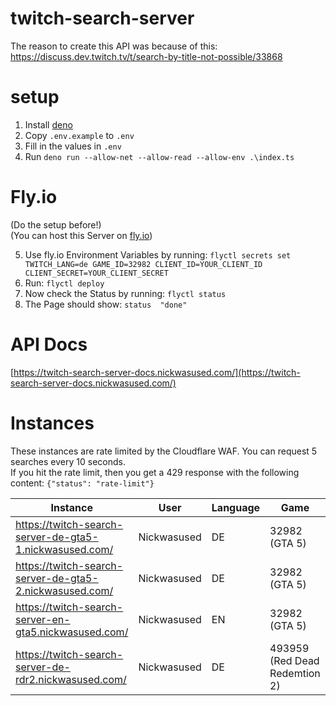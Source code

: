 # twitch-search-server
The reason to create this API was because of this: https://discuss.dev.twitch.tv/t/search-by-title-not-possible/33868  

# setup
1. Install [deno](https://github.com/denoland)
2. Copy ```.env.example``` to ```.env```
3. Fill in the values in ```.env```
4. Run ```deno run --allow-net --allow-read --allow-env .\index.ts```

# Fly.io
(Do the setup before!)  
(You can host this Server on [fly.io](https://fly.io/))  
  
5. Use fly.io Environment Variables by running: ```flyctl secrets set TWITCH_LANG=de GAME_ID=32982 CLIENT_ID=YOUR_CLIENT_ID CLIENT_SECRET=YOUR_CLIENT_SECRET```  
6. Run: ```flyctl deploy```  
7. Now check the Status by running: ```flyctl status```  
8. The Page should show: ```status  "done"```  

# API Docs

[https://twitch-search-server-docs.nickwasused.com/](https://twitch-search-server-docs.nickwasused.com/)

# Instances

These instances are rate limited by the Cloudflare WAF. You can request 5 searches every 10 seconds.  
If you hit the rate limit, then you get a 429 response with the following content: `{"status": "rate-limit"}`

| Instance | User | Language | Game | Uptime
| - | - | - | - | -
| https://twitch-search-server-de-gta5-1.nickwasused.com/ | Nickwasused | DE | 32982 (GTA 5) | ![Uptime](https://img.shields.io/uptimerobot/ratio/m791355715-cb0f5288f833744c7fb2b816?style=for-the-badge)
| https://twitch-search-server-de-gta5-2.nickwasused.com/ | Nickwasused | DE | 32982 (GTA 5) | ![Uptime](https://img.shields.io/uptimerobot/ratio/m793474832-df11c6f5bb602730e53ccc1a?style=for-the-badge)
| https://twitch-search-server-en-gta5.nickwasused.com/ | Nickwasused | EN | 32982 (GTA 5) | ![Uptime](https://img.shields.io/uptimerobot/ratio/m791828321-1d8398a4dece3d0908cd3fff?style=for-the-badge)
| https://twitch-search-server-de-rdr2.nickwasused.com/ | Nickwasused | DE | 493959 (Red Dead Redemtion 2) | ![Uptime](https://img.shields.io/uptimerobot/ratio/m792346611-5b5ca66a0aba9a70f1565cc4?style=for-the-badge)